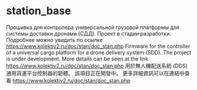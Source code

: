 # station_base
Прошивка для контролера универсальной грузовой платформы для системы доставки дронами (СДД).
Проект в стадии разработки.
Подробнее можно увидить по ссылке https://www.kolektiv2.ru/doc/stan/doc_stan.php
Firmware for the controller of a universal cargo platform for a drone delivery system (SDD).
The project is under development.
More details can be seen at the link https://www.kolektiv2.ru/doc/stan/doc_stan.php
用於無人機配送系統 (DDS) 通用貨運平台控制器的韌體。
該項目正在開發中。
更多詳細資訊可以在連結中查看  https://www.kolektiv2.ru/doc/stan/doc_stan.php

